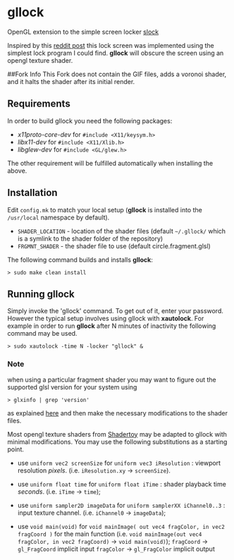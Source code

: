 # gllock
OpenGL extension to the simple screen locker [slock](http://github.com/anekos/slock)

Inspired by this [reddit post](https://www.reddit.com/r/unixporn/comments/3358vu/i3lock_unixpornworthy_lock_screen/) this lock screen was implemented using the simplest lock program I could find.
**gllock** will obscure the screen using an opengl texture shader.

##Fork Info
This Fork does not contain the GIF files, adds a voronoi shader, and it halts the shader after its initial render.


## Requirements
In order to build gllock you need the following packages:
  - _x11proto-core-dev_ for `#include <X11/keysym.h>`
  - _libx11-dev_ for `#include <X11/Xlib.h>`
  - _libglew-dev_ for `#include <GL/glew.h>`

The other requirement will be fulfilled automatically when installing the above.

## Installation
Edit `config.mk` to match your local setup (**gllock** is installed into the `/usr/local` namespace by default).

- `SHADER_LOCATION` - location of the shader files (default `~/.gllock/` which is a symlink to the shader folder of the repository)
- `FRGMNT_SHADER` -  the shader file to use (default circle.fragment.glsl)

The following command builds and installs **gllock**:
    
    > sudo make clean install

## Running gllock
Simply invoke the 'gllock' command. To get out of it, enter your password.
However the typical setup involves using gllock with **xautolock**.
For example in order to run **gllock** after N minutes of inactivity the following command may be used.

    > sudo xautolock -time N -locker "gllock" &

### Note
when using a particular fragment shader you may want to figure out the supported glsl version for your system using 

    > glxinfo | grep 'version'

as explained [here](https://askubuntu.com/questions/47062/what-is-terminal-command-that-can-show-opengl-version) and then make the necessary modifications to the shader files.

Most opengl texture shaders from [Shadertoy](www.shadertoy.com) may be adapted to gllock with minimal modifications.
You may use the following substitutions as a starting point.

* use `uniform vec2 screenSize` for `uniform vec3 iResolution` : viewport resolution *pixels*. (i.e. `iResolution.xy` -> `screenSize`).
* use `uniform float time` for `uniform float iTime` : shader playback time *seconds*. (i.e. `iTime` -> `time`);
* use `uniform sampler2D imageData` for `uniform samplerXX iChannel0..3` : input texture channel. (i.e. `iChannel0` -> `imageData`);

* use `void main(void)` for `void mainImage( out vec4 fragColor, in vec2 fragCoord )` for the main function (i.e. `void mainImage(out vec4 fragColor, in vec2 fragCoord)` -> `void main(void)`);
`fragCoord` -> `gl_FragCoord` implicit input
`fragColor` -> `gl_FragColor` implicit output
